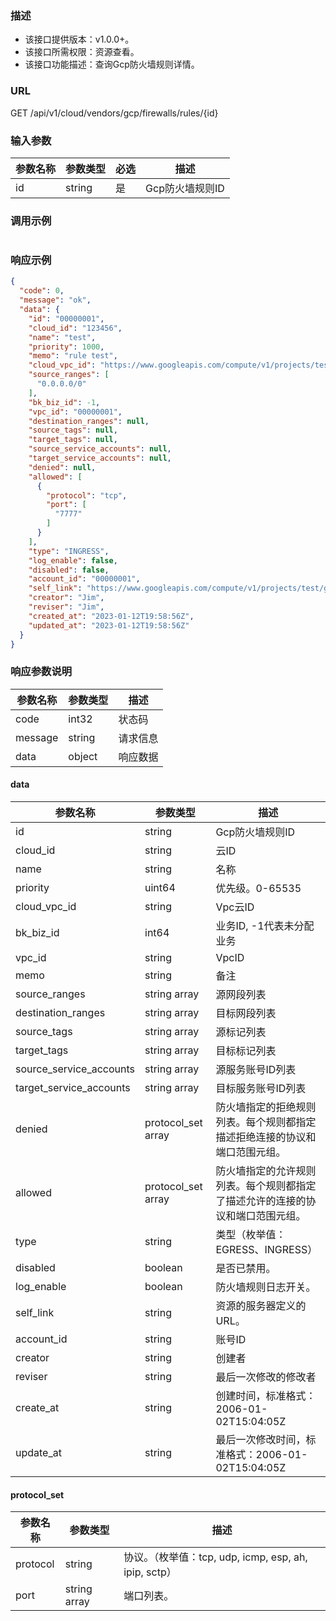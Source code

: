 ### 描述

- 该接口提供版本：v1.0.0+。
- 该接口所需权限：资源查看。
- 该接口功能描述：查询Gcp防火墙规则详情。

### URL

GET /api/v1/cloud/vendors/gcp/firewalls/rules/{id}

### 输入参数

| 参数名称 | 参数类型   | 必选 | 描述         |
|------|--------|----|------------|
| id   | string | 是  | Gcp防火墙规则ID |

### 调用示例

```json
```

### 响应示例

```json
{
  "code": 0,
  "message": "ok",
  "data": {
    "id": "00000001",
    "cloud_id": "123456",
    "name": "test",
    "priority": 1000,
    "memo": "rule test",
    "cloud_vpc_id": "https://www.googleapis.com/compute/v1/projects/test/global/networks/test",
    "source_ranges": [
      "0.0.0.0/0"
    ],
    "bk_biz_id": -1,
    "vpc_id": "00000001",
    "destination_ranges": null,
    "source_tags": null,
    "target_tags": null,
    "source_service_accounts": null,
    "target_service_accounts": null,
    "denied": null,
    "allowed": [
      {
        "protocol": "tcp",
        "port": [
          "7777"
        ]
      }
    ],
    "type": "INGRESS",
    "log_enable": false,
    "disabled": false,
    "account_id": "00000001",
    "self_link": "https://www.googleapis.com/compute/v1/projects/test/global/firewalls/test",
    "creator": "Jim",
    "reviser": "Jim",
    "created_at": "2023-01-12T19:58:56Z",
    "updated_at": "2023-01-12T19:58:56Z"
  }
}
```

### 响应参数说明

| 参数名称    | 参数类型   | 描述   |
|---------|--------|------|
| code    | int32  | 状态码  |
| message | string | 请求信息 |
| data    | object | 响应数据 |

#### data

| 参数名称                    | 参数类型               | 描述                                      |
|-------------------------|--------------------|-----------------------------------------|
| id                      | string             | Gcp防火墙规则ID                              |
| cloud_id                | string             | 云ID                                     |
| name                    | string             | 名称                                      |
| priority                | uint64             | 优先级。0-65535                             |
| cloud_vpc_id            | string             | Vpc云ID                                  |
| bk_biz_id               | int64              | 业务ID, -1代表未分配业务                         |
| vpc_id                  | string             | VpcID                                   |
| memo                    | string             | 备注                                      |
| source_ranges           | string array       | 源网段列表                                   |
| destination_ranges      | string array       | 目标网段列表                                  |
| source_tags             | string array       | 源标记列表                                   |
| target_tags             | string array       | 目标标记列表                                  |
| source_service_accounts | string array       | 源服务账号ID列表                               |
| target_service_accounts | string array       | 目标服务账号ID列表                              |
| denied                  | protocol_set array | 防火墙指定的拒绝规则列表。每个规则都指定描述拒绝连接的协议和端口范围元组。   |
| allowed                 | protocol_set array | 防火墙指定的允许规则列表。每个规则都指定了描述允许的连接的协议和端口范围元组。 |
| type                    | string             | 类型（枚举值：EGRESS、INGRESS）                  |
| disabled                | boolean            | 是否已禁用。                                  |
| log_enable              | boolean            | 防火墙规则日志开关。                              |
| self_link               | string             | 资源的服务器定义的URL。                           |
| account_id              | string             | 账号ID                                    |
| creator                 | string             | 创建者                                     |
| reviser                 | string             | 最后一次修改的修改者                              |
| create_at               | string             | 创建时间，标准格式：2006-01-02T15:04:05Z          |
| update_at               | string             | 最后一次修改时间，标准格式：2006-01-02T15:04:05Z      |

#### protocol_set

| 参数名称     | 参数类型         | 描述                                           |
|----------|--------------|----------------------------------------------|
| protocol | string       | 协议。（枚举值：tcp, udp, icmp, esp, ah, ipip, sctp） |
| port     | string array | 端口列表。                                        |
